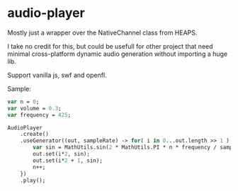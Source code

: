 # audio-player

Mostly just a wrapper over the NativeChannel class from HEAPS.

I take no credit for this, but could be usefull for other project that need minimal cross-platform dynamic audio generation without importing a huge lib.

Support vanilla js, swf and openfl.

Sample:
```haxe
var n = 0;
var volume = 0.3;
var frequency = 425;

AudioPlayer
    .create()
    .useGenerator((out, sampleRate) -> for( i in 0...out.length >> 1 ) {
        var sin = MathUtils.sin(2 * MathUtils.PI * n * frequency / sampleRate) * volume;
        out.set(i*2, sin);
        out.set(i*2 + 1, sin);
        n++;
    })
    .play();
```